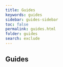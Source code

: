 ```yaml
---
title: Guides
keywords: guides
sidebar: guides-sidebar
toc: false
permalink: guides.html
folder: guides
search: exclude
---
```


## Guides
